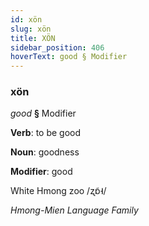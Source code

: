 ```yaml
---
id: xön
slug: xön
title: XÖN
sidebar_position: 406
hoverText: good § Modifier
---
```


### xön

*good* **§** Modifier

**Verb**: to be good

**Noun**: goodness

**Modifier**: good

White Hmong zoo /ʐɒ̃˧/

*Hmong-Mien Language Family*